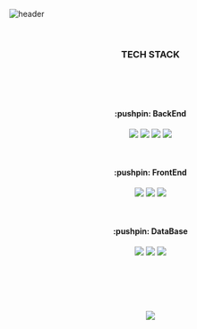 ![header](https://capsule-render.vercel.app/api?type=waving&color=auto&height=300&section=header&fontSize=90&animation=fadeIn&fontAlignY=38&text=Lee%20Yuna&desc=Java%20backend%20developer&descAlignY=51&descAlign=62)

<br>

<h3 align="center">TECH STACK</h3>
<br><br><br>

<h4 align="center"> :pushpin: BackEnd </h4>
<p align="center">
  <img src="https://img.shields.io/badge/Java-007396?style=flat-square&logo=Java&logoColor=white">
  <img src="https://img.shields.io/badge/Spring%20Boot-6DB33F?style=flat-square&logo=SpringBoot&logoColor=white">
  <img src="https://img.shields.io/badge/Python-3766AB?style=flat-square&logo=Python&logoColor=white">
  <img src="https://img.shields.io/badge/c-A8B9CC?style=flat-square&logo=C&logoColor=white">
</p>

<br>

<h4 align="center"> :pushpin: FrontEnd </h4>
<p align="center">
  <img src="https://img.shields.io/badge/JavaScript-F7DF1E?style=flat-square&logo=JavaScript&logoColor=white">
  <img src="https://img.shields.io/badge/HTML-dd4b25?style=flat-square&logo=html5&logoColor=white"/>
  <img src="https://img.shields.io/badge/css-F7DF1E?style=flat-square&logo=css3&logoColor=white">
</p>

<br>

<h4 align="center"> :pushpin: DataBase </h4>
<p align="center">
 <img src="https://img.shields.io/badge/Oracle-F80000?style=flat-square&logo=oracle&logoColor=white">
 <img src="https://img.shields.io/badge/MySQL-4479A1?style=flat-square&logo=MySQL&logoColor=white">
 <img src="https://img.shields.io/badge/Elasticsearch-005571?style=flat-square&logo=Elasticsearch&logoColor=white">
</p>

<br><br><br><br>

<p align="center">
<img src="https://github-readme-stats.vercel.app/api?username=eyuna&count_private=true&show_icons=true&theme=graywhite&hide=stars,issues,contribs">
</p>

<br><br><br>
